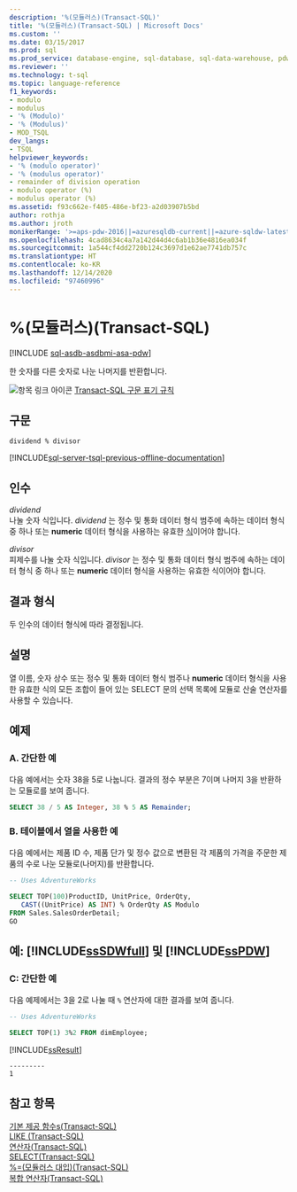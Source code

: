 ```yaml
---
description: '%(모듈러스)(Transact-SQL)'
title: '%(모듈러스)(Transact-SQL) | Microsoft Docs'
ms.custom: ''
ms.date: 03/15/2017
ms.prod: sql
ms.prod_service: database-engine, sql-database, sql-data-warehouse, pdw
ms.reviewer: ''
ms.technology: t-sql
ms.topic: language-reference
f1_keywords:
- modulo
- modulus
- '% (Modulo)'
- '% (Modulus)'
- MOD_TSQL
dev_langs:
- TSQL
helpviewer_keywords:
- '% (modulo operator)'
- '% (modulus operator)'
- remainder of division operation
- modulo operator (%)
- modulus operator (%)
ms.assetid: f93c662e-f405-486e-bf23-a2d03907b5bd
author: rothja
ms.author: jroth
monikerRange: '>=aps-pdw-2016||=azuresqldb-current||=azure-sqldw-latest||>=sql-server-2016||>=sql-server-linux-2017||=azuresqldb-mi-current'
ms.openlocfilehash: 4cad8634c4a7a142d44d4c6ab1b36e4816ea034f
ms.sourcegitcommit: 1a544cf4dd2720b124c3697d1e62ae7741db757c
ms.translationtype: HT
ms.contentlocale: ko-KR
ms.lasthandoff: 12/14/2020
ms.locfileid: "97460996"
---
```

# <a name="-modulus-transact-sql"></a>%(모듈러스)(Transact-SQL)
[!INCLUDE [sql-asdb-asdbmi-asa-pdw](../../includes/applies-to-version/sql-asdb-asdbmi-asa-pdw.md)]

  한 숫자를 다른 숫자로 나눈 나머지를 반환합니다.  
  
 ![항목 링크 아이콘](../../database-engine/configure-windows/media/topic-link.gif "항목 링크 아이콘") [Transact-SQL 구문 표기 규칙](../../t-sql/language-elements/transact-sql-syntax-conventions-transact-sql.md)  
  
## <a name="syntax"></a>구문  
  
```syntaxsql  
dividend % divisor  
```  
  
[!INCLUDE[sql-server-tsql-previous-offline-documentation](../../includes/sql-server-tsql-previous-offline-documentation.md)]

## <a name="arguments"></a>인수
 *dividend*  
 나눌 숫자 식입니다. *dividend* 는 정수 및 통화 데이터 형식 범주에 속하는 데이터 형식 중 하나 또는 **numeric** 데이터 형식을 사용하는 유효한 [식](../../t-sql/language-elements/expressions-transact-sql.md)이어야 합니다.  
  
 *divisor*  
 피제수를 나눌 숫자 식입니다. *divisor* 는 정수 및 통화 데이터 형식 범주에 속하는 데이터 형식 중 하나 또는 **numeric** 데이터 형식을 사용하는 유효한 식이어야 합니다.  
  
## <a name="result-types"></a>결과 형식  
 두 인수의 데이터 형식에 따라 결정됩니다.  
  
## <a name="remarks"></a>설명  
 열 이름, 숫자 상수 또는 정수 및 통화 데이터 형식 범주나 **numeric** 데이터 형식을 사용한 유효한 식의 모든 조합이 들어 있는 SELECT 문의 선택 목록에 모듈로 산술 연산자를 사용할 수 있습니다.  
  
## <a name="examples"></a>예제  
  
### <a name="a-simple-example"></a>A. 간단한 예  
 다음 예에서는 숫자 38을 5로 나눕니다. 결과의 정수 부분은 7이며 나머지 3을 반환하는 모듈로를 보여 줍니다.  
  
```sql  
SELECT 38 / 5 AS Integer, 38 % 5 AS Remainder;
```  
  
### <a name="b-example-using-columns-in-a-table"></a>B. 테이블에서 열을 사용한 예  
 다음 예에서는 제품 ID 수, 제품 단가 및 정수 값으로 변환된 각 제품의 가격을 주문한 제품의 수로 나눈 모듈로(나머지)를 반환합니다.  
  
```sql  
-- Uses AdventureWorks  
  
SELECT TOP(100)ProductID, UnitPrice, OrderQty,  
   CAST((UnitPrice) AS INT) % OrderQty AS Modulo  
FROM Sales.SalesOrderDetail;  
GO  
```  
  
## <a name="examples-sssdwfull-and-sspdw"></a>예: [!INCLUDE[ssSDWfull](../../includes/sssdwfull-md.md)] 및 [!INCLUDE[ssPDW](../../includes/sspdw-md.md)]  
  
### <a name="c-simple-example"></a>C: 간단한 예  
 다음 예제에서는 3을 2로 나눌 때 `%` 연산자에 대한 결과를 보여 줍니다.  
  
```sql  
-- Uses AdventureWorks  
  
SELECT TOP(1) 3%2 FROM dimEmployee;  
```  
  
 [!INCLUDE[ssResult](../../includes/ssresult-md.md)]  
  
```  
---------   
1         
```  
  
## <a name="see-also"></a>참고 항목  
 [기본 제공 함수s&#40;Transact-SQL&#41;](~/t-sql/functions/functions.md)   
 [LIKE &#40;Transact-SQL&#41;](../../t-sql/language-elements/like-transact-sql.md)   
 [연산자&#40;Transact-SQL&#41;](../../t-sql/language-elements/operators-transact-sql.md)   
 [SELECT&#40;Transact-SQL&#41;](../../t-sql/queries/select-transact-sql.md)   
 [%=&#40;모듈러스 대입&#41;&#40;Transact-SQL&#41;](../../t-sql/language-elements/modulo-equals-transact-sql.md)   
 [복합 연산자&#40;Transact-SQL&#41;](../../t-sql/language-elements/compound-operators-transact-sql.md)  
  
  


